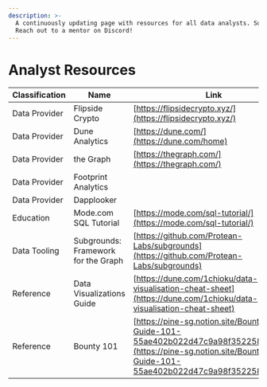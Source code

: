 ```yaml
---
description: >-
  A continuously updating page with resources for all data analysts. Suggestion?
  Reach out to a mentor on Discord!
---
```


# Analyst Resources

| Classification | Name                                | Link                                                                                                                                                           |
| -------------- | ----------------------------------- | -------------------------------------------------------------------------------------------------------------------------------------------------------------- |
| Data Provider  | Flipside Crypto                     | [https://flipsidecrypto.xyz/](https://flipsidecrypto.xyz/)                                                                                                     |
| Data Provider  | Dune Analytics                      | [https://dune.com/](https://dune.com/home)                                                                                                                     |
| Data Provider  | the Graph                           | [https://thegraph.com/](https://thegraph.com/)                                                                                                                 |
| Data Provider  | Footprint Analytics                 |                                                                                                                                                                |
| Data Provider  | Dapplooker                          |                                                                                                                                                                |
| Education      | Mode.com SQL Tutorial               | [https://mode.com/sql-tutorial/](https://mode.com/sql-tutorial/)                                                                                               |
| Data Tooling   | Subgrounds: Framework for the Graph | [https://github.com/Protean-Labs/subgrounds](https://github.com/Protean-Labs/subgrounds)                                                                       |
| Reference      | Data Visualizations Guide           | [https://dune.com/1chioku/data-visualisation-cheat-sheet](https://dune.com/1chioku/data-visualisation-cheat-sheet)                                             |
| Reference      | Bounty 101                          | [https://pine-sg.notion.site/Bounty-Guide-101-55ae402b022d47c9a98f352258dd44ba](https://pine-sg.notion.site/Bounty-Guide-101-55ae402b022d47c9a98f352258dd44ba) |

